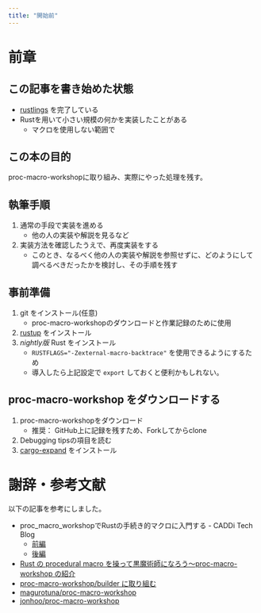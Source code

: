 ```yaml
---
title: "開始前"
---
```


# 前章

## この記事を書き始めた状態

* [rustlings](https://github.com/rust-lang/rustlings) を完了している
* Rustを用いて小さい規模の何かを実装したことがある
    * マクロを使用しない範囲で

## この本の目的

proc-macro-workshopに取り組み、実際にやった処理を残す。

## 執筆手順

1. 通常の手段で実装を進める
    * 他の人の実装や解説を見るなど
1. 実装方法を確認したうえで、再度実装をする
    * このとき、なるべく他の人の実装や解説を参照せずに、どのようにして調べるべきだったかを検討し、その手順を残す

## 事前準備

1. git をインストール(任意)
    * proc-macro-workshopのダウンロードと作業記録のために使用
1. [rustup](https://www.rust-lang.org/ja/tools/install) をインストール
1. *nightly版* Rust をインストール
    * `RUSTFLAGS="-Zexternal-macro-backtrace"` を使用できるようにするため
    * 導入したら上記設定で `export` しておくと便利かもしれない。

## proc-macro-workshop をダウンロードする

1. proc-macro-workshopをダウンロード
    * 推奨： GitHub上に記録を残すため、Forkしてからclone
1. Debugging tipsの項目を読む
1. [cargo-expand](https://github.com/dtolnay/cargo-expand) をインストール

# 謝辞・参考文献

以下の記事を参考にしました。

* proc_macro_workshopでRustの手続き的マクロに入門する - CADDi Tech Blog
    * [前編](https://caddi.tech/archives/3555)
    * [後編](https://caddi.tech/archives/3752)
* [Rust の procedural macro を操って黒魔術師になろう〜proc-macro-workshop の紹介](https://zenn.dev/magurotuna/articles/bab4db5999ebfa)
* [proc-macro-workshop/builder に取り組む](https://zenn.dev/hpp/scraps/7b984ca72eefce)
* [magurotuna/proc-macro-workshop](https://github.com/magurotuna/proc-macro-workshop)
* [jonhoo/proc-macro-workshop](https://github.com/jonhoo/proc-macro-workshop)
